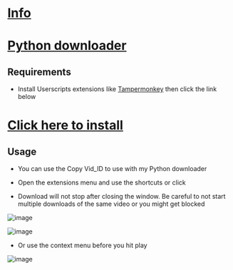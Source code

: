 # [Info](https://github.com/PatrickL546/How-to-download-hydrax-abyss.to)

# [Python downloader](https://github.com/PatrickL546/Hydrax-Abyss.to-DownloadHelper-Python)

## Requirements

- Install Userscripts extensions  like [Tampermonkey](https://www.tampermonkey.net/) then click the link below

# [Click here to install](https://github.com/PatrickL546/Hydrax-Abyss.to-DownloadHelper/raw/master/Hydrax-Abyss.to-DownloadHelper.user.js)

## Usage

- You can use the Copy Vid_ID to use with my Python downloader

- Open the extensions menu and use the shortcuts or click

- Download will not stop after closing the window. Be careful to not start multiple downloads of the same video or you might get blocked

![image](https://github.com/PatrickL546/Hydrax-Abyss.to-DownloadHelper-Userscript/assets/75874561/b7f03c37-2c33-4e53-abee-7e5b6e0ff22d)

![image](https://github.com/PatrickL546/Hydrax-Abyss.to-DownloadHelper-Userscript/assets/75874561/08c142ae-7374-4781-9da5-a6262a41ba49)

- Or use the context menu before you hit play

![image](https://github.com/PatrickL546/Hydrax-Abyss.to-DownloadHelper-Userscript/assets/75874561/740f2418-ed38-4534-bb51-0893e1749c8e)
